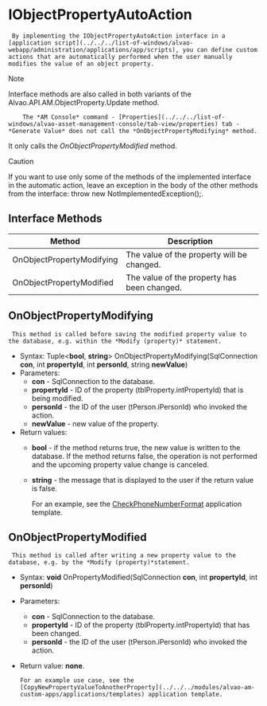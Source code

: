 # IObjectPropertyAutoAction
     By implementing the IObjectPropertyAutoAction interface in a [application script](../../../list-of-windows/alvao-webapp/administration/applications/app/scripts), you can define custom actions that are automatically performed when the user manually modifies the value of an object property.     

> [!NOTE]
> Interface methods are also called in both variants of the Alvao.API.AM.ObjectProperty.Update method.

        The *AM Console* command - [Properties](../../../list-of-windows/alvao-asset-management-console/tab-view/properties) tab - *Generate Value* does not call the *OnObjectPropertyModifying* method.
It only calls the *OnObjectPropertyModified* method.

> [!CAUTION]
> If you want to use only some of the methods of the implemented interface in the automatic action, leave an exception in the body of the other methods from the interface: throw new NotImplementedException();.

## Interface Methods

| Method | Description |
| --- | --- |
| OnObjectPropertyModifying | The value of the property will be changed. |
| OnObjectPropertyModified | The value of the property has been changed. |

## OnObjectPropertyModifying
     This method is called before saving the modified property value to the database, e.g. within the *Modify (property)* statement.      
- Syntax: Tuple&lt;**bool**, **string**&gt; OnObjectPropertyModifying(SqlConnection **con**, int **propertyId**, int **personId**, string **newValue**)
- Parameters:
    - **con** - SqlConnection to the database.
    - **propertyId** - ID of the property (tblProperty.intPropertyId) that is being modified.
    - **personId** - the ID of the user (tPerson.iPersonId) who invoked the action.
    - **newValue** - new value of the property.
- Return values:
    - **bool** - if the method returns true, the new value is written to the database. If the method returns false, the operation is not performed and the upcoming property value change is canceled.
    - **string** - the message that is displayed to the user if the return value is false.

      For an example, see the [CheckPhoneNumberFormat](../../../modules/alvao-am-custom-apps/applications/templates) application template.  
      
## OnObjectPropertyModified
     This method is called after writing a new property value to the database, e.g. by the *Modify (property)*statement.
- Syntax: **void** OnPropertyModified(SqlConnection **con**, int **propertyId**, int **personId**)
- Parameters:
    - **con** - SqlConnection to the database.
    - **propertyId** - ID of the property (tblProperty.intPropertyId) that has been changed.
    - **personId** - the ID of the user (tPerson.iPersonId) who invoked the action.
- Return value: **none**.

      For an example use case, see the [CopyNewPropertyValueToAnotherProperty](../../../modules/alvao-am-custom-apps/applications/templates) application template.
